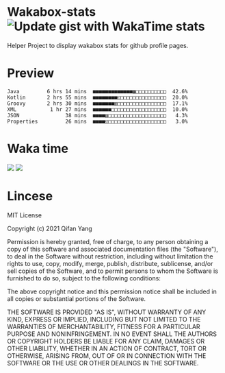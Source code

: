  # Wakabox-stats ![Update gist with WakaTime stats](https://github.com/underwindfall/wakabox-stats/workflows/Update%20gist%20with%20WakaTime%20stats/badge.svg)

  Helper Project to display wakabox stats for github profile pages. 
 # Preview 
  
  ```  
 Java         6 hrs 14 mins  ■■■■■■■■■■■■■▦□□□□□□□□□□  42.6%
Kotlin       2 hrs 55 mins  ■■■■■■■■◱□□□□□□□□□□□□□□□  20.0%
Groovy       2 hrs 30 mins  ■■■■■■■▥□□□□□□□□□□□□□□□□  17.1%
XML           1 hr 27 mins  ■■■■■■□□□□□□□□□□□□□□□□□□  10.0%
JSON               38 mins  ■■■■▥□□□□□□□□□□□□□□□□□□□   4.3%
Properties         26 mins  ■■■■◱□□□□□□□□□□□□□□□□□□□   3.0% 
 ``` 
  
 
 
  
  # Waka time 

  ![](https://wakatime.com/share/@underwindfall/04fb31b6-0c1f-434d-b3a5-ac5e62f5364c.svg)
  ![](https://wakatime.com/share/@underwindfall/3d98f640-5c0f-4faf-b8df-1c48dec045b2.svg)
  
  # Lincese 

  MIT License

  Copyright (c) 2021 Qifan Yang
  
  Permission is hereby granted, free of charge, to any person obtaining a copy
  of this software and associated documentation files (the "Software"), to deal
  in the Software without restriction, including without limitation the rights
  to use, copy, modify, merge, publish, distribute, sublicense, and/or sell
  copies of the Software, and to permit persons to whom the Software is
  furnished to do so, subject to the following conditions:
  
  The above copyright notice and this permission notice shall be included in all
  copies or substantial portions of the Software.
  
  THE SOFTWARE IS PROVIDED "AS IS", WITHOUT WARRANTY OF ANY KIND, EXPRESS OR
  IMPLIED, INCLUDING BUT NOT LIMITED TO THE WARRANTIES OF MERCHANTABILITY,
  FITNESS FOR A PARTICULAR PURPOSE AND NONINFRINGEMENT. IN NO EVENT SHALL THE
  AUTHORS OR COPYRIGHT HOLDERS BE LIABLE FOR ANY CLAIM, DAMAGES OR OTHER
  LIABILITY, WHETHER IN AN ACTION OF CONTRACT, TORT OR OTHERWISE, ARISING FROM,
  OUT OF OR IN CONNECTION WITH THE SOFTWARE OR THE USE OR OTHER DEALINGS IN THE
  SOFTWARE.
